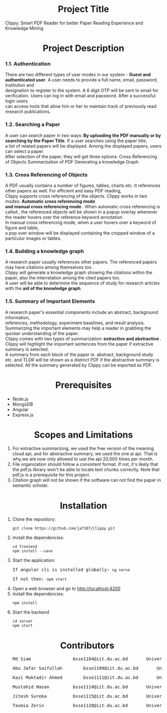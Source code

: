 <h1 align="center">Project Title</h1>
Clippy: Smart PDF Reader for better Paper Reading Experience and Knowledge Mining

<h1 align="center">Project Description</h1>

<h3>1.1. Authentication</h3>
There are two different types of user modes in our system - <b>Guest and authenticated user</b>. A user needs to provide a full name, email, password, institution and  <br> designation to register to the system. A 6 digit OTP will be sent to email for verification. Users can log in with email and password. After a successful login users  <br> can access tools that allow him or her to maintain track of previously read research publications.<br>
<h3>1.2. Searching a Paper</h3>
A user can search paper in two ways:<b> By uploading the PDF manually or by searching by the Paper Title</b>. If a user searches using the paper title, <br> a list of related papers will be displayed. Among the displayed papers, users can select a paper. <br> After selection of the paper, they will get three options:
Cross Referencing of Objects
Summarization of PDF
Generating a knowledge Graph<br>
<h3>1.3. Cross Referencing of Objects </h3>
A PDF usually contains a number of figures, tables, charts etc. It references other papers as well. For efficient and easy PDF reading, <br> Clippy supports cross referencing of the objects. Clippy works in two modes: <b> Automatic cross referencing mode <br> and manual cross referencing  mode </b>. When automatic cross referencing is called , the referenced objects will be shown in a popup overlay whenever the reader hovers over the reference keyword annotation <br> In manual cross referencing mode, when a user hovers over a keyword of figure and table,<br> a pop over window will be displayed containing the cropped window of a <br> particulur images or tables.
<h3>1.4. Building a knowledge graph </h3>
A research paper usually references other papers. The referenced papers may have citations among themselves too. <br> Clippy will generate a knowledge graph showing the citations within the paper, also the interrelation among the cited papers too. <br> A user will be able to determine the sequence of study for research articles with the <b> aid of the knowledge graph</b>.<br>
<h3>1.5. Summary of Important Elements </h3>
A research paper's essential components include an abstract, background information, <br> references, methodology, experiment baselines, and result analysis. Summarizing the important elements may help a reader in grabbing the quicker understanding of the paper. <br> Clippy comes with two types of summarization:<b> extractive and abstractive </b>. Clippy will highlight the important sentences from the paper if extractive summary is selected. <br> A summary from each block of the paper ie. abstract, background study etc. and TLDR will be shown as a distinct PDF if the abstractive summary is selected.
All the summary generated by Clippy can be exported as PDF.


<h1 align="center">Prerequisites</h1>
	<ul>
		<li>Node.js</li>
		<li>MongoDB</li>
  	<li>Angular</li>
		<li>Express.js</li>
	</ul>
	
<h1 align="center">Scopes and Limitations</h1>
	<ol>
		<li>For extractive summarizing, we used the free version of the meaning cloud api, and for abstractive summary, we used the one ai api.
That is why,we are now only allowed to use the api 20,000 times per month.
		</li>
		<li>File organization should follow a consistent format. If not, it's likely that the pdf.js library won't be able to locate text chunks correctly.
Note that pdf.js is a prerequisite for this project.
		</li>
<li>Citation graph will not be shown if the software can not find the paper in semantic scholar.
		</li>	
  	</ol>
	
<h1 align="center">Installation</h1>
	<ol>
		<li>Clone the repository:</li>
		<pre><code>git clone https://github.com/jaf107/Clippy.git</code></pre>
		<li>Install the dependencies:</li>
  		<pre><code>cd frontend</code>
<code>npm install --save</code></pre>
		<li>Start the application:</li>
		<pre>If angular cli is installed globally: <code>ng serve</code></pre>
		<pre>If not then: <code>npm start</code></pre>		
		<li>Open a web browser and go to <a href="http://localhost:4200">http://localhost:4200</a></li>
		<li>Install the dependencies:</li>
	<pre><code>npm install</code></pre>
		<li>Start the backend</li>
<pre><code>cd server</code>
<code>npm start</code></pre>
  	</ol>
	<ul>
		<h1 align="center">Contributors</h1>
		<pre><li>Md Siam				bsse1104@iit.du.ac.bd		University of Dhaka</li></pre>
	<pre><li>Abu Jafar Saifullah		bsse1109@iit.du.ac.bd		University of Dhaka</li></pre>
		<pre><li>Kazi Muktadir Ahmed		bsse1111@iit.du.ac.bd		University of Dhaka</li></pre>
		<pre><li>Mustahid Hasan			bsse1114@iit.du.ac.bd		University of Dhaka</li></pre>
		<pre><li>Jitesh Sureka			bsse1115@iit.du.ac.bd		University of Dhaka</li></pre>
		<pre><li>Tasmia Zerin			bsse1128@iit.du.ac.bd		University of Dhaka</li></pre>
	</ul>	
	
	






